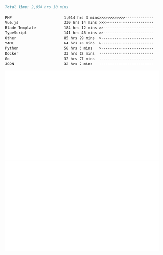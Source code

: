 <!--START_SECTION:waka-->

```markdown
Total Time: 2,050 hrs 10 mins

PHP                        1,014 hrs 3 mins>>>>>>>>>>>>-------------   47.48 %
Vue.js                     330 hrs 14 mins >>>>---------------------   15.46 %
Blade Template             184 hrs 12 mins >>-----------------------   08.63 %
TypeScript                 141 hrs 46 mins >>-----------------------   06.64 %
Other                      85 hrs 29 mins  >------------------------   04.00 %
YAML                       64 hrs 43 mins  >------------------------   03.03 %
Python                     58 hrs 6 mins   >------------------------   02.72 %
Docker                     33 hrs 12 mins  -------------------------   01.55 %
Go                         32 hrs 27 mins  -------------------------   01.52 %
JSON                       32 hrs 7 mins   -------------------------   01.50 %
```

<!--END_SECTION:waka-->
<p align="center">
    <img src="https://raw.githubusercontent.com/rjp2525/rjp2525/output/generated/overview.svg">
    <img src="https://raw.githubusercontent.com/rjp2525/rjp2525/output/generated/languages.svg">
</p>
